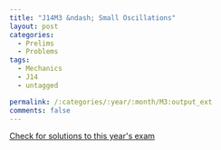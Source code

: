```yaml
---
title: "J14M3 &ndash; Small Oscillations"
layout: post
categories:
  - Prelims
  - Problems
tags:
  - Mechanics
  - J14
  - untagged

permalink: /:categories/:year/:month/M3:output_ext
comments: false
---
```

<object data="2014J3M.pdf" type="application/pdf" width="100%" height="500"></object>
<div class="message"><a href='https://princetonprelim.com/prelim/31/'>Check for solutions to this year's exam</a></div>